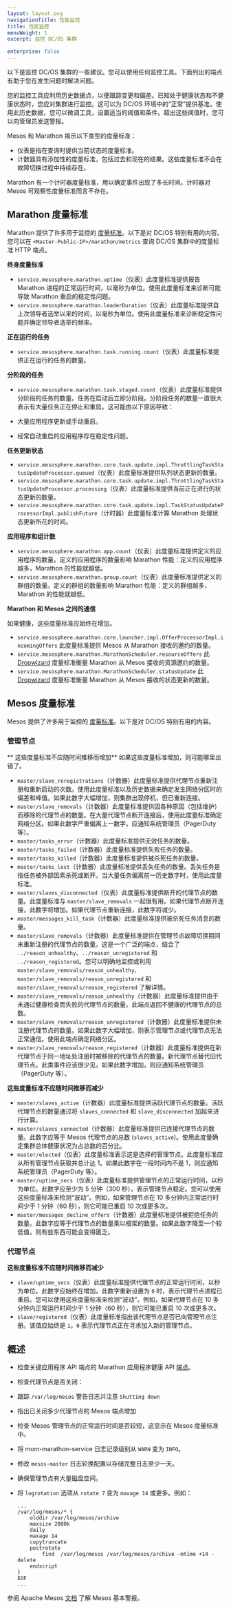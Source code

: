```yaml
---
layout: layout.pug
navigationTitle: 性能监控
title: 性能监控
menuWeight: 1
excerpt: 监控 DC/OS 集群

enterprise: false
---
```


以下是监控 DC/OS 集群的一些建议。您可以使用任何监控工具。下面列出的端点有助于您在发生问题时解决问题。

您的监控工具应利用历史数据点，以便跟踪变更和偏差。已知处于健康状态和不健康状态时，您应对集群进行监控。这可以为 DC/OS 环境中的“正常”提供基准。使用此历史数据，您可以微调工具，设置适当的阈值和条件。超出这些阈值时，您可以向管理员发送警报。

Mesos 和 Marathon 揭示以下类型的度量标准：

* 仪表是指在查询时提供当前状态的度量标准。
* 计数器具有添加性的度量标准，包括过去和现在的结果。这些度量标准不会在故障切换过程中持续存在。

Marathon 有一个计时器度量标准，用以确定事件出现了多长时间。计时器对 Mesos 可观察性度量标准而言不存在。

## Marathon 度量标准

Marathon 提供了许多用于监控的 [度量标准][1]。以下是对 DC/OS 特别有用的内容。您可以在 `<Master-Public-IP>/marathon/metrics` 查询 DC/OS 集群中的度量标准 HTTP 端点。

**终身度量标准**

* `service.mesosphere.marathon.uptime`（仪表）此度量标准提供报告 Marathon 进程的正常运行时间，以毫秒为单位。使用此度量标准来诊断可能导致 Marathon 重启的稳定性问题。
* `service.mesosphere.marathon.leaderDuration`（仪表）此度量标准提供自上次领导者选举以来的时间，以毫秒为单位。使用此度量标准来诊断稳定性问题并确定领导者选举的频率。

**正在运行的任务**

* `service.mesosphere.marathon.task.running.count`（仪表）此度量标准提供正在运行的任务的数量。

**分阶段的任务**

* `service.mesosphere.marathon.task.staged.count`（仪表）此度量标准提供分阶段的任务的数量。任务在启动后立即分阶段。分阶段任务的数量一直很大表示有大量任务正在停止和重启。这可能由以下原因导致：

 * 大量应用程序更新或手动重启。
 * 经常自动重启的应用程序存在稳定性问题。

**任务更新状态**

* `service.mesosphere.marathon.core.task.update.impl.ThrottlingTaskStatusUpdateProcessor.queued`（仪表）此度量标准提供队列状态更新的数量。
* `service.mesosphere.marathon.core.task.update.impl.ThrottlingTaskStatusUpdateProcessor.processing`（仪表）此度量标准提供当前正在进行的状态更新的数量。
* `service.mesosphere.marathon.core.task.update.impl.TaskStatusUpdateProcessorImpl.publishFuture`（计时器）此度量标准计算 Marathon 处理状态更新所花的时间。

**应用程序和组计数**

* `service.mesosphere.marathon.app.count`（仪表）此度量标准提供定义的应用程序的数量。定义的应用程序的数量影响 Marathon 性能：定义的应用程序越多，Marathon 的性能就越低。
* `service.mesosphere.marathon.group.count`（仪表）此度量标准提供定义的群组的数量。定义的群组的数量影响 Marathon 性能：定义的群组越多，Marathon 的性能就越低。

**Marathon 和 Mesos 之间的通信**

如果健康，这些度量标准应始终在增加。

* `service.mesosphere.marathon.core.launcher.impl.OfferProcessorImpl.incomingOffers` 此度量标准提供 Mesos 从 Marathon 接收的邀约的数量。
* `service.mesosphere.marathon.MarathonScheduler.resourceOffers` 此 [Dropwizard](http://metrics.dropwizard.io/3.1.0/manual/core/) 度量标准衡量 Marathon 从 Mesos 接收的资源邀约的数量。
* `service.mesosphere.marathon.MarathonScheduler.statusUpdate` 此 [Dropwizard](http://metrics.dropwizard.io/3.1.0/manual/core/) 度量标准衡量 Marathon 从 Mesos 接收的状态更新的数量。

## Mesos 度量标准

Mesos 提供了许多用于监控的 [度量标准][2]。以下是对 DC/OS 特别有用的内容。

### 管理节点

** 这些度量标准不应随时间推移而增加** 如果这些度量标准增加，则可能哪里出错了。

* `master/slave_reregistrations`（计数器）此度量标准提供代理节点重新注册和重新启动的次数。使用此度量标准以及历史数据来确定发生网络分区时的偏差和峰值。如果此数字大幅增加，则集群出现停机，但已重新连接。
* `master/slave_removals`（计数器）此度量标准提供因各种原因（包括维护）而移除的代理节点的数量。在大量代理节点断开连接后，使用此度量标准确定网络分区。如果此数字严重偏离上一数字，应通知系统管理员（PagerDuty 等）。
* `master/tasks_error`（计数器）此度量标准提供无效任务的数量。
* `master/tasks_failed`（计数器）此度量标准提供失败任务的数量。
* `master/tasks_killed`（计数器）此度量标准提供被杀死任务的数量。
* `master/tasks_lost`（计数器）此度量标准提供丢失任务的数量。丢失任务是指任务被外部因素杀死或断开。当大量任务偏离前一历史数字时，使用此度量标准。
* `master/slaves_disconnected`（仪表）此度量标准提供断开的代理节点的数量。此度量标准与 `master/slave_removals` 一起很有用。如果代理节点断开连接，此数字将增加。如果代理节点重新连接，此数字将减少。
* `master/messages_kill_task`（计数器）此度量标准提供被杀死任务消息的数量。
* `master/slave_removals`（计数器）此度量标准提供在管理节点故障切换期间未重新注册的代理节点的数量。这是一个广泛的端点，结合了 `../reason_unhealthy`、`../reason_unregistered` 和 `../reason_registered`。您可以明确地监控或利用 `master/slave_removals/reason_unhealthy`、`master/slave_removals/reason_unregistered` 和 `master/slave_removals/reason_registered` 了解详情。
* `master/slave_removals/reason_unhealthy`（计数器）此度量标准提供由于未通过健康检查而失败的代理节点的数量。此端点返回不健康的代理节点的总数。
* `master/slave_removals/reason_unregistered`（计数器）此度量标准提供未注册代理节点的数量。如果此数字大幅增加，则表示管理节点或代理节点无法正常通信。使用此端点确定网络分区。
* `master/slave_removals/reason_registered`（计数器）此度量标准提供在新代理节点于同一地址处注册时被移除的代理节点的数量。新代理节点替代旧代理节点。此类事件应该很少见。如果此数字增加，则应通知系统管理员（PagerDuty 等）。

**这些度量标准不应随时间推移而减少**

* `master/slaves_active`（计数器）此度量标准提供活跃代理节点的数量。活跃代理节点的数量通过将 `slaves_connected` 和 `slave_disconnected` 加起来进行计算。
* `master/slaves_connected`（计数器）此度量标准提供已连接代理节点的数量。此数字应等于 Mesos 代理节点的总数 (`slaves_active`)。使用此度量确定集群总体健康状况为占总数的百分比。
* `master/elected`（仪表）此度量标准表示这是选择的管理节点。此度量标准应从所有管理节点获取并总计达 1。如果此数字在一段时间内不是 1，则应通知系统管理员（PagerDuty 等）。
* `master/uptime_secs`（仪表）此度量标准提供管理节点的正常运行时间，以秒为单位。此数字应至少为 5 分钟（300 秒），表示管理节点稳定。您可以使用这些度量标准来检测“波动”。例如，如果管理节点在 10 多分钟内正常运行时间少于 1 分钟（60 秒），则它可能已重启 10 次或更多次。
* `master/messages_decline_offers`（计数器）此度量标准提供被拒绝任务的数量。此数字应等于代理节点的数量乘以框架的数量。如果此数字降至一个较低值，则有些东西可能会变得匮乏。

### 代理节点

**这些度量标准不应随时间推移而减少**

* `slave/uptime_secs`（仪表）此度量标准提供代理节点的正常运行时间，以秒为单位。此数字应始终在增加。此数字重新设置为 `0` 时，表示代理节点进程已重启。您可以使用这些度量标准来检测“波动”。例如，如果代理节点在 10 多分钟内正常运行时间少于 1 分钟（60 秒），则它可能已重启 10 次或更多次。
* `slave/registered`（仪表）此度量标准指出该代理节点是否已向管理节点注册。该值应始终是 `1`。`0` 表示代理节点正在寻求加入新的管理节点。

## 概述

* 检查关键应用程序 API 端点的 Marathon 应用程序健康 API [端点][3]。
* 检查代理节点是否关闭：
 * 跟踪 `/var/log/mesos` 警告日志并注意 `Shutting down`
 * 指出已关闭多少代理节点的 Mesos 端点增加
* 检查 Mesos 管理节点的正常运行时间是否较短，这显示在 Mesos 度量标准中。
* 将 mom-marathon-service 日志记录级别从 `WARN` 变为 `INFO`。
* 修改 `mesos-master` 日志轮换配置以存储完整日志至少一天。

 * 确保管理节点有大量磁盘空间。
 * 将 `logrotation` 选项从 `rotate 7` 变为 `maxage 14` 或更多。例如：

    ```
    ...
    /var/log/mesos/* {
        olddir /var/log/mesos/archive
        maxsize 2000k
        daily
        maxage 14
        copytruncate
        postrotate
            find  /var/log/mesos /var/log/mesos/archive -mtime +14 -delete
        endscript
    }
    EOF
    ...
    ```


参阅 Apache Mesos [文档](http://mesos.apache.org/documentation/latest/monitoring/) 了解 Mesos 基本警报。

 [1]: https://mesosphere.github.io/marathon/docs/metrics.html
 [2]: http://mesos.apache.org/documentation/latest/monitoring/
 [3]:/cn/1.11/deploying-services/marathon-api/#/apps
